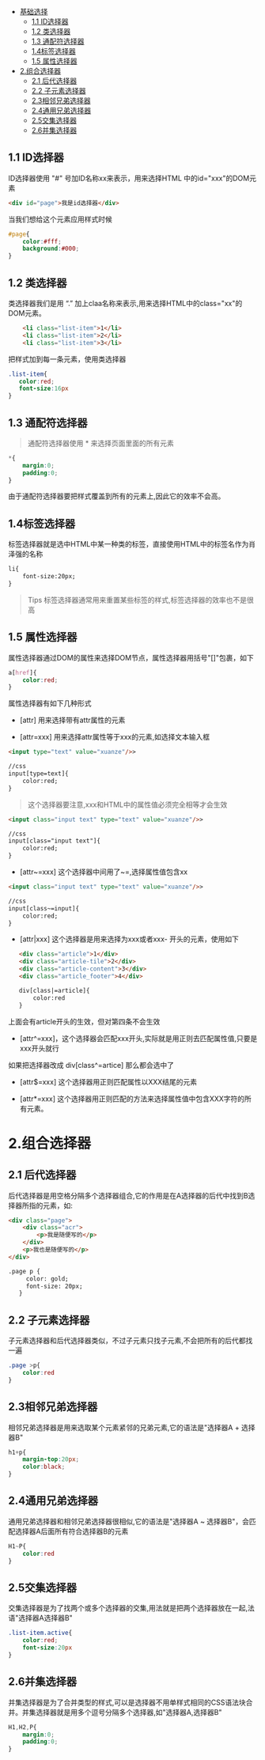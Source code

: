 <!-- TOC -->

- [基础选择<!-- TOC -->](#基础选择---toc---)
    - [1.1 ID选择器](#11-id选择器)
    - [1.2 类选择器](#12-类选择器)
    - [1.3 通配符选择器](#13-通配符选择器)
    - [1.4标签选择器](#14标签选择器)
    - [1.5 属性选择器](#15-属性选择器)
- [2.组合选择器](#2组合选择器)
    - [2.1 后代选择器](#21-后代选择器)
    - [2.2 子元素选择器](#22-子元素选择器)
    - [2.3相邻兄弟选择器](#23相邻兄弟选择器)
    - [2.4通用兄弟选择器](#24通用兄弟选择器)
    - [2.5交集选择器](#25交集选择器)
    - [2.6并集选择器](#26并集选择器)

<!-- /TOC -->

## 1.1 ID选择器
 ID选择器使用 "#" 号加ID名称xx来表示，用来选择HTML 中的id="xxx"的DOM元素
 ```html
<div id="page">我是id选择器</div>
 ```
 当我们想给这个元素应用样式时候
```css
#page{
    color:#fff;
    background:#000;
}
```

## 1.2 类选择器
类选择器我们是用 “.” 加上claa名称来表示,用来选择HTML中的class="xx"的DOM元素。

```html
    <li class="list-item">1</li>
    <li class="list-item">2</li>
    <li class="list-item">3</li>
```

把样式加到每一条元素，使用类选择器

```css
.list-item{
   color:red;
   font-size:16px 
}
```

## 1.3 通配符选择器
>通配符选择器使用 * 来选择页面里面的所有元素

```css
*{
    margin:0;
    padding:0;
}
```
由于通配符选择器要把样式覆盖到所有的元素上,因此它的效率不会高。

## 1.4标签选择器

标签选择器就是选中HTML中某一种类的标签，直接使用HTML中的标签名作为肖泽强的名称
```html
li{
    font-size:20px;
}
```
>Tips 标签选择器通常用来重置某些标签的样式,标签选择器的效率也不是很高

## 1.5 属性选择器
属性选择器通过DOM的属性来选择DOM节点，属性选择器用括号"[]"包裹，如下
```css
a[href]{
    color:red;
}
```

属性选择器有如下几种形式
- [attr] 用来选择带有attr属性的元素

- [attr=xxx] 用来选择attr属性等于xxx的元素,如选择文本输入框
```html
<input type="text" value="xuanze"/>>

//css
input[type=text]{
    color:red;
}
```
>这个选择器要注意,xxx和HTML中的属性值必须完全相等才会生效
```html
<input class="input text" type="text" value="xuanze"/>>

//css
input[class="input text"]{
    color:red;
}
```
- [attr~=xxx] 这个选择器中间用了~=,选择属性值包含xx
```html
<input class="input text" type="text" value="xuanze"/>>

//css
input[class~=input]{
    color:red;
}
```

- [attr|xxx] 这个选择器是用来选择为xxx或者xxx- 开头的元素，使用如下

```html
   <div class="article">1</div>
   <div class="article-tile">2</div>
   <div class="article-content">3</div>
   <div class="article_footer">4</div>

   div[class|=article]{
       color:red
   }
```
上面会有article开头的生效，但对第四条不会生效

- [attr^=xxx]，这个选择器会匹配xxx开头,实际就是用正则去匹配属性值,只要是xxx开头就行

如果把选择器改成 div[class^=artice] 那么都会选中了

- [attr$=xxx] 这个选择器用正则匹配属性以XXX结尾的元素

- [attr*=xxx] 这个选择器用正则匹配的方法来选择属性值中包含XXX字符的所有元素。
  


# 2.组合选择器

## 2.1 后代选择器

后代选择器是用空格分隔多个选择器组合,它的作用是在A选择器的后代中找到B选择器所指的元素，如:
```html
<div class="page">
    <div class="acr">
        <p>我是随便写的</p>
    </div>
    <p>我也是随便写的</p>
</div>

.page p {
     color: gold;
     font-size: 20px;
   }
```


## 2.2 子元素选择器
子元素选择器和后代选择器类似，不过子元素只找子元素,不会把所有的后代都找一遍
```css
.page >p{
    color:red
}
```

## 2.3相邻兄弟选择器

相邻兄弟选择器是用来选取某个元素紧邻的兄弟元素,它的语法是"选择器A + 选择器B"
```css
h1+p{
    margin-top:20px;
    color:black;
}
```

## 2.4通用兄弟选择器
通用兄弟选择器和相邻兄弟选择器很相似,它的语法是"选择器A ~ 选择器B"，会匹配选择器A后面所有符合选择器B的元素

```CSS
H1~P{
    color:red
}
```

## 2.5交集选择器
交集选择器是为了找两个或多个选择器的交集,用法就是把两个选择器放在一起,法语"选择器A选择器B"
```css
.list-item.active{
    color:red;
    font-size:20px
}
```

## 2.6并集选择器
并集选择器是为了合并类型的样式,可以是选择器不用单样式相同的CSS语法块合并。并集选择器就是用多个逗号分隔多个选择器,如"选择器A,选择器B"
```CSS
H1,H2,P{
    margin:0;
    padding:0;
}
```